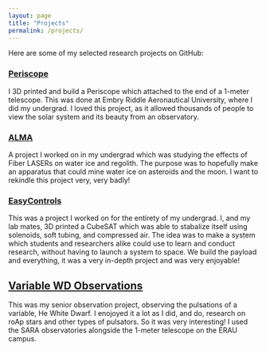 ```yaml
---
layout: page
title: "Projects"
permalink: /projects/
---
```


Here are some of my selected research projects on GitHub:

### [Periscope](https://github.com/RavingRoss/Outreach-Periscope)
I 3D printed and build a Periscope which attached to the end of a 1-meter telescope. This was done at Embry Riddle Aeronautical University, where I did my undergrad. I loved this project, as it allowed thousands of people to view the solar system and its beauty from an observatory. 

### [ALMA](https://github.com/RavingRoss/ALMA)
A project I worked on in my undergrad which was studying the effects of Fiber LASERs on water ice and regolith. The purpose was to hopefully make an apparatus that could mine water ice on asteroids and the moon. I want to rekindle this project very, very badly!

### [EasyControls](https://github.com/danielwilczak101/EasyControls)
This was a project I worked on for the entirety of my undergrad. I, and my lab mates, 3D printed a CubeSAT which was able to stabalize itself using solenoids, soft tubing, and compressed air. The idea was to make a system which students and researchers alike could use to learn and conduct research, without having to launch a system to space. We build the payload and everything, it was a very in-depth project and was very enjoyable!

## [Variable WD Observations](https://github.com/RavingRoss/EP425_Project)
This was my senior observation project, observing the pulsations of a variable, He White Dwarf. I enojoyed it a lot as I did, and do, research on roAp stars and other types of pulsators. So it was very interesting! I used the SARA observatories alongside the 1-meter telescope on the ERAU campus. 